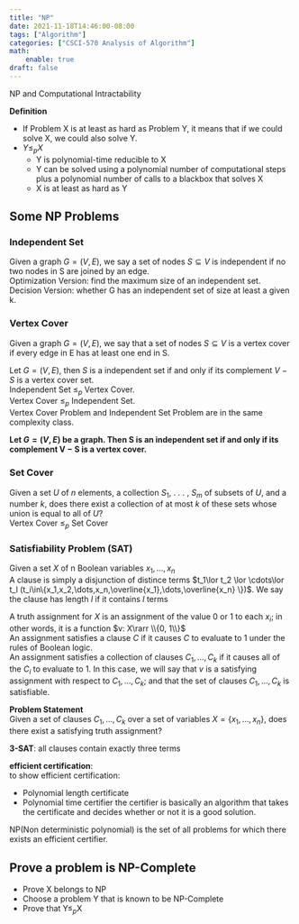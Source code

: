 ```yaml
---
title: "NP"
date: 2021-11-18T14:46:00-08:00
tags: ["Algorithm"]
categories: ["CSCI-570 Analysis of Algorithm"]
math:
    enable: true
draft: false
---
```

NP and Computational Intractability

<!--more-->
**Definition**  
* If Problem X is at least as hard as Problem Y, it means that if we could solve X, we could also solve Y.
* $Y\le _{p}X$
  * Y is polynomial-time reducible to X
  * Y can be solved using a polynomial number of computational steps plus a polynomial number of calls to a blackbox that solves X
  * X is at least as hard as Y

## Some NP Problems

### Independent Set
Given a graph $G=(V, E)$, we say a set of nodes $S\subseteq V$ is independent if no two nodes in S are joined by an edge.  
Optimization Version: find the maximum size of an independent set.  
Decision Version: whether G has an independent set of size at least a given k.
### Vertex Cover
Given a graph $G=(V, E)$, we say that a set of nodes $S\subseteq V$ is a vertex cover if every edge in E has at least one end in S.

Let $G=(V, E)$, then $S$ is a independent set if and only if its complement $V-S$ is a vertex cover set.  
Independent Set $\le _{p}$ Vertex Cover.  
Vertex Cover $\le _{p}$ Independent Set.  
Vertex Cover Problem and Independent Set Problem are in the same complexity class.  

**Let $G = (V , E)$ be a graph. Then S is an independent set if and only if its complement V − S is a vertex cover.**

### Set Cover
Given a set $U$ of $n$ elements, a collection $S_1$, . . . , $S_m$ of subsets of $U$, and a number $k$, does there exist a collection of at most $k$ of these sets whose union is equal to all of $U$?  
Vertex Cover $\le _{p}$ Set Cover

### Satisfiability Problem (SAT)
Given a set $X$ of n Boolean variables $x_1,\dots,x_n$  
A clause is simply a disjunction of distince terms $t_1\lor t_2 \lor \cdots\lor t_l (t_i\in\{x_1,x_2,\dots,x_n,\overline{x_1},\dots,\overline{x_n} \})$.
We say the clause has length $l$ if it contains $l$ terms

A truth assignment for $X$ is an assignment of the value 0 or 1 to each $x_i$; in other words, it is a function $v: X\rarr \\{0, 1\\}$  
An assignment satisfies a clause $C$ if it causes $C$ to evaluate to 1 under the rules of Boolean logic.  
An assignment satisfies a collection of clauses $C_1,\dots, C_k$ if it causes all of the $C_i$ to evaluate to 1. In this case, we will say that $v$ is a satisfying assignment with respect to $C_1,\dots,C_k$; and that the set of clauses $C_1,\dots,C_k$ is satisfiable.

**Problem Statement**  
Given a set of clauses $C_1,\dots,C_k$ over a set of variables $X=\{x_1,\dots,x_n\}$,
does there exist a satisfying truth assignment?

**3-SAT**: all clauses contain exactly three terms

**efficient certification**:  
to show efficient certification:   
* Polynomial length certificate
* Polynomial time certifier
the certifier is basically an algorithm that takes the certificate and decides whether or not it is a good solution.

NP(Non deterministic polynomial) is the set of all problems for which there exists an efficient certifier.

## Prove a problem is NP-Complete
* Prove X belongs to NP
* Choose a problem Y that is known to be NP-Complete
* Prove that Y$\leq_p$X
